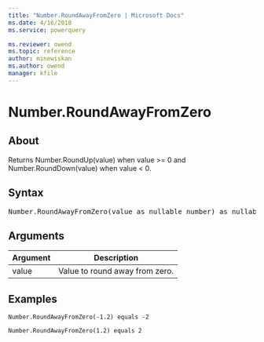 ```yaml
---
title: "Number.RoundAwayFromZero | Microsoft Docs"
ms.date: 4/16/2018
ms.service: powerquery

ms.reviewer: owend
ms.topic: reference
author: minewiskan
ms.author: owend
manager: kfile
---
```

# Number.RoundAwayFromZero

  
## About  
Returns Number.RoundUp(value) when value &gt;= 0 and Number.RoundDown(value) when value &lt; 0.  
  
## Syntax

<pre>
Number.RoundAwayFromZero(value as nullable number) as nullable number  
</pre>
  
## Arguments  
  
|Argument|Description|  
|------------|---------------|  
|value|Value to round away from zero.|  
  
## Examples  
  
```powerquery-m
Number.RoundAwayFromZero(-1.2) equals -2  
```  
  
```powerquery-m
Number.RoundAwayFromZero(1.2) equals 2  
```  
